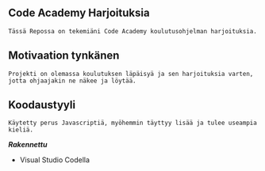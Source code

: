 ## Code Academy Harjoituksia
    Tässä Repossa on tekemiäni Code Academy koulutusohjelman harjoituksia.
## Motivaation tynkänen
    Projekti on olemassa koulutuksen läpäisyä ja sen harjoituksia varten, jotta ohjaajakin ne näkee ja löytää.

## Koodaustyyli
    Käytetty perus Javascriptiä, myöhemmin täyttyy lisää ja tulee useampia kieliä.
 

<b>*Rakennettu*</b>
- Visual Studio Codella
